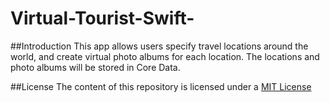 # Virtual-Tourist-Swift- 

##Introduction
This app allows users specify travel locations around the world, and create virtual photo albums for each location. The locations and photo albums will be stored in Core Data. 

##License
The content of this repository is licensed under a [MIT License](https://github.com/raoarafat/Virtual-Tourist-Swift-/blob/master/License)


